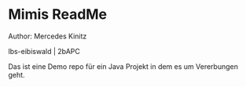 # Mimis ReadMe
Author: Mercedes Kinitz

lbs-eibiswald | 2bAPC

Das ist eine Demo repo für ein Java Projekt in dem es um Vererbungen geht.
